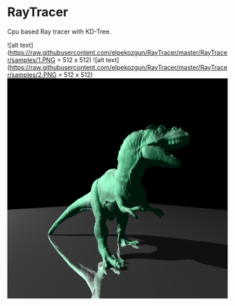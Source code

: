 # RayTracer

Cpu based Ray tracer with KD-Tree.

![alt text](https://raw.githubusercontent.com/elpekozgun/RayTracer/master/RayTracer/samples/1.PNG = 512 x 512)
![alt text](https://raw.githubusercontent.com/elpekozgun/RayTracer/master/RayTracer/samples/2.PNG = 512 x 512)
![alt text](https://raw.githubusercontent.com/elpekozgun/RayTracer/master/RayTracer/samples/3.PNG)
